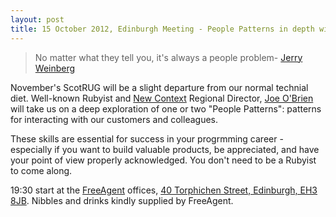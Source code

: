 ```yaml
---
layout: post
title: 15 October 2012, Edinburgh Meeting - People Patterns in depth with Joe O'Brien
---
```


> No matter what they tell you, it's always a people problem- [Jerry Weinberg](http://www.geraldmweinberg.com/Site/Home.html)

November's ScotRUG will be a slight departure from our normal technial diet.  Well-known Rubyist and [New Context](http://newcontext.com) Regional Director, [Joe O'Brien](https://twitter.com/objo) will take us on a deep exploration of one or two "People Patterns": patterns for interacting with our customers and colleagues.

These skills are essential for success in your progrmming career - especially if you want to build valuable products, be appreciated, and have your point of view properly acknowledged.  You don't need to be a Rubyist to come along.

19:30 start at the [FreeAgent](http://freeagent.com) offices, [40 Torphichen Street, Edinburgh, EH3 8JB](http://maps.google.com/maps?q=EH3+8JB&hl=en&ll=55.946797,-3.213351&spn=0.009781,0.024226&client=safari&oe=UTF-8&hnear=Edinburgh+EH3+8JB,+United+Kingdom&t=m&z=16&vpsrc=6).  Nibbles and drinks kindly supplied by FreeAgent.

